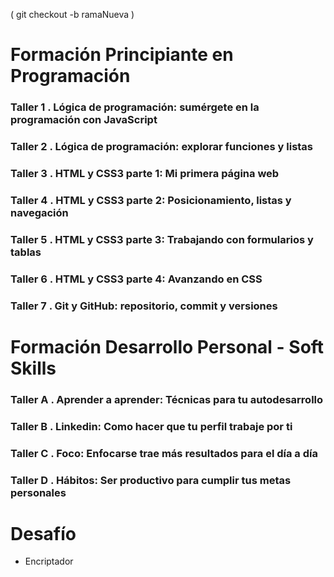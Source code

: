 ( git checkout -b ramaNueva )

# Formación Principiante en Programación

### Taller 1 . Lógica de programación: sumérgete en la programación con JavaScript

### Taller 2 . Lógica de programación: explorar funciones y listas

### Taller 3 . HTML y CSS3 parte 1: Mi primera página web

### Taller 4 . HTML y CSS3 parte 2: Posicionamiento, listas y navegación

### Taller 5 . HTML y CSS3 parte 3: Trabajando con formularios y tablas

### Taller 6 . HTML y CSS3 parte 4: Avanzando en CSS

### Taller 7 . Git y GitHub: repositorio, commit y versiones

# Formación Desarrollo Personal - Soft Skills

### Taller A . Aprender a aprender: Técnicas para tu autodesarrollo

### Taller B . Linkedin: Como hacer que tu perfil trabaje por ti

### Taller C . Foco: Enfocarse trae más resultados para el día a día

### Taller D . Hábitos: Ser productivo para cumplir tus metas personales

# Desafío

- Encriptador